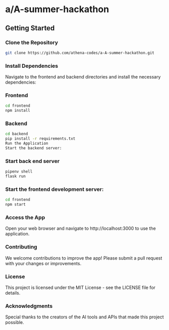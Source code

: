# a/A-summer-hackathon

## Getting Started

### Clone the Repository

```bash
git clone https://github.com/athena-codes/a-A-summer-hackathon.git
```

### Install Dependencies
Navigate to the frontend and backend directories and install the necessary dependencies:

### Frontend
```bash
cd frontend
npm install
```

### Backend
```bash
cd backend
pip install -r requirements.txt
Run the Application
Start the backend server:
```

### Start back end server
```bash
pipenv shell
flask run
```

### Start the frontend development server:
```bash
cd frontend
npm start
```
### Access the App
Open your web browser and navigate to http://localhost:3000 to use the application.

### Contributing
We welcome contributions to improve the app! Please submit a pull request with your changes or improvements.

### License
This project is licensed under the MIT License - see the LICENSE file for details.

### Acknowledgments
Special thanks to the creators of the AI tools and APIs that made this project possible.
